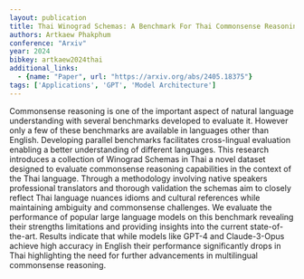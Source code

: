 ```yaml
---
layout: publication
title: Thai Winograd Schemas: A Benchmark For Thai Commonsense Reasoning
authors: Artkaew Phakphum
conference: "Arxiv"
year: 2024
bibkey: artkaew2024thai
additional_links:
  - {name: "Paper", url: "https://arxiv.org/abs/2405.18375"}
tags: ['Applications', 'GPT', 'Model Architecture']
---
```

Commonsense reasoning is one of the important aspect of natural language understanding with several benchmarks developed to evaluate it. However only a few of these benchmarks are available in languages other than English. Developing parallel benchmarks facilitates cross-lingual evaluation enabling a better understanding of different languages. This research introduces a collection of Winograd Schemas in Thai a novel dataset designed to evaluate commonsense reasoning capabilities in the context of the Thai language. Through a methodology involving native speakers professional translators and thorough validation the schemas aim to closely reflect Thai language nuances idioms and cultural references while maintaining ambiguity and commonsense challenges. We evaluate the performance of popular large language models on this benchmark revealing their strengths limitations and providing insights into the current state-of-the-art. Results indicate that while models like GPT-4 and Claude-3-Opus achieve high accuracy in English their performance significantly drops in Thai highlighting the need for further advancements in multilingual commonsense reasoning.

